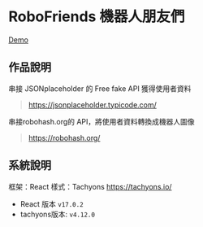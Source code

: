 # RoboFriends 機器人朋友們  

[Demo](https://boycany.github.io/robofriends/) 

## 作品說明

串接 JSONplaceholder 的 Free fake API 獲得使用者資料
> https://jsonplaceholder.typicode.com/

串接robohash.org的 API，將使用者資料轉換成機器人圖像
> https://robohash.org/

## 系統說明

框架：React
樣式：Tachyons https://tachyons.io/

* React 版本 `v17.0.2`
* tachyons版本: `v4.12.0`

